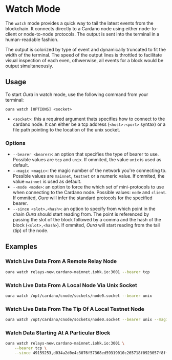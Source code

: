 # Watch Mode

The `watch` mode provides a quick way to tail the latest events from the blockchain. It connects directly to a Cardano node using either node-to-client or node-to-node protocols. The output is sent into the terminal in a human-readable fashion.

The output is colorized by type of event and dynamically truncated to fit the width of the terminal. The speed of the output lines is throttled to facilitate visual inspection of each even, othwerwise, all events for a block would be output simultaneously.

## Usage

To start _Oura_ in watch mode, use the following command from your terminal:

```
oura watch [OPTIONS] <socket>
```

- `<socket>`: this a required argument thats specifies how to connect to the cardano node. It can either be a tcp address (`<host>:<port>` syntax) or a file path pointing to the location of the unix socket.

### Options

- `--bearer <bearer>`: an option that specifies the type of bearer to use. Possible values are `tcp` and `unix`. If ommited, the value `unix` is used as default.
- `--magic <magic>`: the magic number of the network you're connecting to. Possible values are `mainnet`, `testnet` or a numeric value. If ommited, the value `mainnet` is used as default.
- `--mode <mode>`: an option to force the which set of mini-protocols to use when connecting to the Cardano node. Possible values: `node` and `client`.  If ommited, _Oura_ will infer the standard protocols for the specified bearer.
- `--since <slot>,<hash>`: an option to specify from which point in the chain _Oura_ should start reading from. The point is referenced by passing the slot of the block followed by a comma and the hash of the block (`<slot>,<hash>`). If ommited, _Oura_ will start reading from the tail (tip) of the node.


## Examples

### Watch Live Data From A Remote Relay Node

```sh
oura watch relays-new.cardano-mainnet.iohk.io:3001 --bearer tcp
```

### Watch Live Data From A Local Node Via Unix Socket

```sh
oura watch /opt/cardano/cnode/sockets/node0.socket --bearer unix
```

### Watch Live Data From The Tip Of A Local Testnet Node

```sh
oura watch /opt/cardano/cnode/sockets/node0.socket --bearer unix --magic testnet
```

### Watch Data Starting At A Particular Block

```sh
oura watch relays-new.cardano-mainnet.iohk.io:3001 \
    --bearer tcp \
    --since 49159253,d034a2d0e4c3076f57368ed59319010c265718f0923057f8ff914a3b6bfd1314
```
